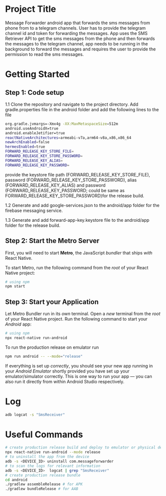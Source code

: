 # Project Title

Message Forwarder android app that forwards the sms messages from phone from to a telegram channels. User has to provide the telegram channel id and token for forwarding the messages.
App uses the SMS Retriever API to get the sms messages from the phone and then forwards the messages to the telegram channel, app needs to be running in the background to forward the messages and requires the user to provide the permission to read the sms messages.

# Getting Started
## Step 1: Code setup
1.1 Clone the repository and navigate to the project directory. Add gradle.properties file in the android folder and add the following lines to the file
```bash
org.gradle.jvmargs=-Xmx4g -XX:MaxMetaspaceSize=512m
android.useAndroidX=true
android.enableJetifier=true
reactNativeArchitectures=armeabi-v7a,arm64-v8a,x86,x86_64
newArchEnabled=false
hermesEnabled=true
FORWARD_RELEASE_KEY_STORE_FILE=
FORWARD_RELEASE_KEY_STORE_PASSWORD=
FORWARD_RELEASE_KEY_ALIAS=
FORWARD_RELEASE_KEY_PASSWORD=
``` 

provide the keystore file path (FORWARD_RELEASE_KEY_STORE_FILE), password (FORWARD_RELEASE_KEY_STORE_PASSWORD), alias (FORWARD_RELEASE_KEY_ALIAS) and password (FORWARD_RELEASE_KEY_PASSWORD; could be same as FORWARD_RELEASE_KEY_STORE_PASSWORD)for the release build.

1.2 Generate and add google-services.json to the android/app folder for the firebase messaging service.

1.3 Generate and add forward-app-key.keystore file to the android/app folder for the release build.

## Step 2: Start the Metro Server

First, you will need to start **Metro**, the JavaScript _bundler_ that ships _with_ React Native.

To start Metro, run the following command from the _root_ of your React Native project:

```bash
# using npm
npm start
```

## Step 3: Start your Application

Let Metro Bundler run in its _own_ terminal. Open a _new_ terminal from the _root_ of your React Native project. Run the following command to start your _Android_ app:

```bash
# using npm
npx react-native run-android
```

To run the production release on emulator run
```bash
npm run android -- --mode="release"    
```

If everything is set up _correctly_, you should see your new app running in your _Android Emulator_  shortly provided you have set up your emulator/simulator correctly.
This is one way to run your app — you can also run it directly from within Android Studio  respectively.

# Log
```bash
adb logcat -s "SmsReceiver"  
```

# Useful Commands
```bash
# create production release build and deploy to emulator or physical device connected via usb
npx react-native run-android --mode release 
# to uninstall the app from the device
adb -s <DEVICE_ID> uninstall com.messageforwarder 
# to scan the logs for relevant information
adb -s <DEVICE_ID>  logcat | grep "SmsReceiver"
# create production release bundle
cd android
./gradlew assembleRelease # for APK
./gradlew bundleRelease # for AAB

```
